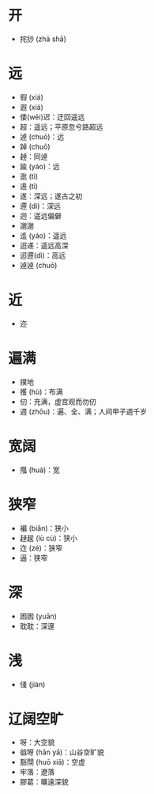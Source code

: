 # 开
* 挓挱 (zhā shā)

# 远
* 徦 (xiá)
* 遐 (xiá)
* 倭(wēi)迟：迂回遥远
* 超：遥远；平原忽兮路超远
* 逴 (chuō)：远
* 踔 (chuō)
* 趠：同逴
* 踰 (yáo)：远
* 逖 (tì)
* 逷 (tì)
* 遂：深远；遂古之初
* 遰 (dì)：深远
* 迥：遥远偏僻
* 邈邈
* 䢣 (yáo)：遥远
* 迢递：遥远高深
* 迢遰(dì)：高远
* 逴逴 (chuō)
# 近
* 迩

# 遍满
* 撲地
* 擭 (hù)：布满
* 仞：充满，虚宫观而勿仞
* 週 (zhōu)：遍、全、满；人间甲子週千岁

# 宽阔
* 摦 (huà)：宽
# 狭窄
* 褊 (biǎn)：狭小
* 趢趗 (lù cù)：狭小
* 迮 (zé)：狭窄
* 逼：狭窄
# 深
* 囦囦 (yuān)
* 耽耽：深邃
# 浅
* 俴 (jiàn)
# 辽阔空旷
* 呀：大空貌
* 谽呀 (hān yā)：山谷空旷貌
* 豁閕 (huō xiā)：空虚
* 牢落：遼落
* 膠葛：曠遠深貌